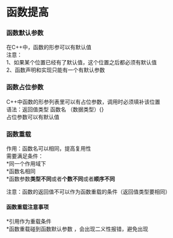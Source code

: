 # 函数提高
### 函数默认参数
在C++中，函数的形参可以有默认值  
注意：  
    1、如果某个位置已经有了默认值，这个位置之后都必须有默认值  
    2、函数声明和实现只能有一个有默认参数 
  
### 函数占位参数
C++中函数的形参列表里可以有占位参数，调用时必须填补该位置  
语法：返回值类型 函数名 （数据类型）{}  
占位参数可以有默认值  
  
### 函数重载
作用：函数名可以相同，提高复用性  
需要满足条件：  
*同一个作用域下  
*函数名相同  
*函数参数**类型不同**或者**个数不同**或者**顺序不同**  
  
注意：函数的返回值不可以作为函数重载的条件（返回值类型要相同）  
  
#### 函数重载注意事项
*引用作为重载条件  
*函数重载碰到函数默认参数 ，会出现二义性报错，避免出现  
 
